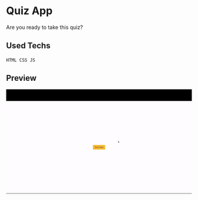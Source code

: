 # Quiz App

Are you ready to take this quiz?

## Used Techs

```
HTML CSS JS
```

## Preview

<img src="Quiz App Gif.gif">
